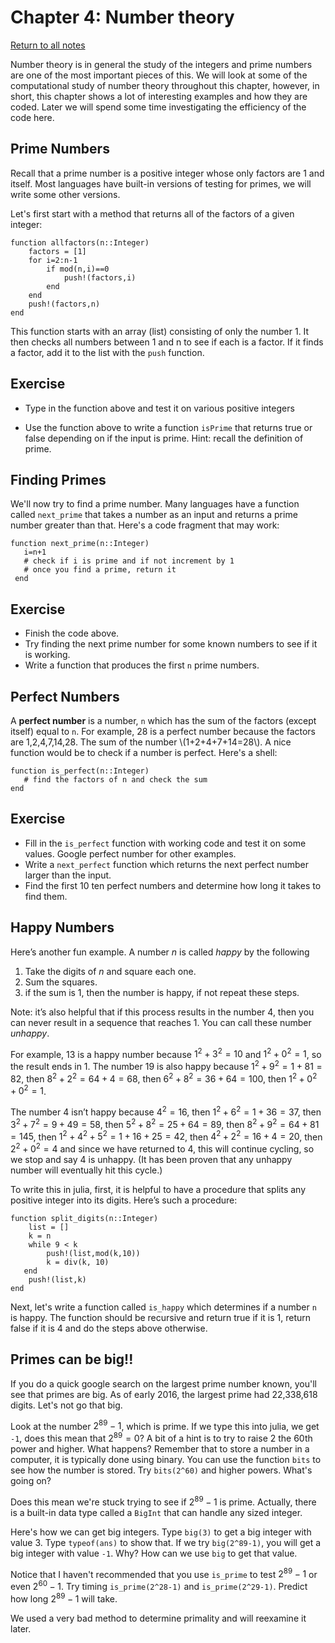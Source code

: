 Chapter 4: Number theory
========

[Return to all notes](index.html)

Number theory is in general the study of the integers and prime numbers are one of the most important pieces of this.  We will look at some of the computational study of number theory throughout this chapter, however, in short, this chapter shows a lot of interesting examples and how they are coded.  Later we will spend some time investigating the efficiency of the code here.

Prime Numbers
-----

Recall that a prime number is a positive integer whose only factors are 1 and itself.  Most languages have built-in versions of testing for primes, we will write some other versions.

Let's first start with a method that returns all of the factors of a given integer:

```
function allfactors(n::Integer)
    factors = [1]
    for i=2:n-1
        if mod(n,i)==0
            push!(factors,i)
        end
    end
    push!(factors,n)
end
```

This function starts with an array (list) consisting of only the number 1.  It then checks all numbers between 1 and n to see if each is a factor.  If it finds a factor, add it to the list with the `push` function.  


Exercise
-----

* Type in the function above and test it on various positive integers

* Use the function above to write a function `isPrime` that returns true or false depending on if the input is prime.  Hint: recall the definition of prime.  



Finding Primes
--------

We'll now try to find a prime number.  Many languages have a function called `next_prime` that takes a number as an input and returns a prime number greater than that.  Here's a code fragment that may work:

```
function next_prime(n::Integer)
   i=n+1
   # check if i is prime and if not increment by 1
   # once you find a prime, return it
 end
```

Exercise
-----

* Finish the code above.
* Try finding the next prime number for some known numbers to see if it is working.
* Write a function that produces the first `n` prime numbers.


Perfect Numbers
-------

A **perfect number** is a number, `n` which has the sum of the factors (except itself) equal to `n`.  For example, 28 is a perfect number because the factors are 1,2,4,7,14,28.  The sum of the number \\(1+2+4+7+14=28\\).  A nice function would be to check if a number is perfect.  Here's a shell:

```
function is_perfect(n::Integer)
   # find the factors of n and check the sum
end
```

Exercise
----

* Fill in the `is_perfect` function with working code and test it on some values.  Google perfect number for other examples.
* Write a `next_perfect` function which returns the next perfect number larger than the input.
* Find the first 10 ten perfect numbers and determine how long it takes to find them.


Happy Numbers
-----


Here&#8217;s another fun example.  A number $n$ is called *happy* by the following
1. Take the digits of $n$ and square each one.
2. Sum the squares.  
3. if the sum is 1, then the number is happy, if not repeat these steps.

Note: it&#8217;s also helpful that if this process results in the number 4, then you can never result in a sequence that reaches 1.  You can call these number *unhappy*.  

For example, 13 is a happy number because $1^2+3^2=10$ and $1^2+0^2=1$, so the result ends in 1. The number 19 is also happy because $1^2+9^2=1+81=82$, then $8^2+2^2=64+4=68$, then $6^2+8^2=36+64=100$, then $1^2+0^2+0^2=1$.  

The number $4$ isn&#8217;t happy because $4^2=16$, then $1^2+6^2=1+36=37$, then $3^2+7^2=9+49=58$, then $5^2+8^2=25+64=89$, then $8^2+9^2=64+81=145$, then $1^2+4^2+5^2=1+16+25=42$, then $4^2+2^2=16+4=20$, then $2^2+0^2=4$ and since we have returned to 4, this will continue cycling, so we stop and say 4 is unhappy.  (It has been proven that any unhappy number will eventually hit this cycle.)

To write this in julia, first, it is helpful to have a procedure that splits any positive integer into its digits.  Here&#8217;s such a procedure:

```
function split_digits(n::Integer)
    list = []
    k = n
    while 9 < k
        push!(list,mod(k,10))
        k = div(k, 10)
   end
    push!(list,k)
end
```

Next, let's write a function called `is_happy` which determines if a number `n` is happy.  The function should be recursive and return true if it is 1, return false if it is 4 and do the steps above otherwise.  


Primes can be big!!
------

If you do a quick google search on the largest prime number known, you'll see that primes are big.  As of early 2016, the largest prime had 22,338,618 digits.  Let's not go that big.  

Look at the number $2^{89}-1$, which is prime.  If we type this into julia, we get `-1`, does this mean that $2^{89}=0$?  A bit of a hint is to try to raise 2 the 60th power and higher.  What happens?  Remember that to store a number in a computer, it is typically done using binary.  You can use the function `bits` to see how the number is stored.  Try `bits(2^60)` and higher powers.  What's going on?   

Does this mean we're stuck trying to see if $2^{89}-1$ is prime.  Actually, there is a built-in data type called a `BigInt` that can handle any sized integer.  

Here's how we can get big integers.  Type `big(3)` to get a big integer with value 3.  Type `typeof(ans)` to show that.  If we try `big(2^89-1)`, you will get a big integer with value `-1`.  Why?  How can we use `big` to get that value.

Notice that I haven't recommended that you use `is_prime` to test $2^{89}-1$ or even $2^{60}-1$.  Try timing `is_prime(2^28-1)` and `is_prime(2^29-1)`.  Predict how long $2^{89}-1$ will take.  

We used a very bad method to determine primality and will reexamine it later.

